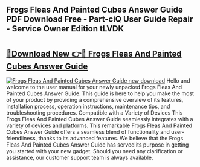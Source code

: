 ## Frogs Fleas And Painted Cubes Answer Guide PDF Download Free - Part-ciQ User Guide Repair - Service Owner Edition tLVDK

# <h2><a href="http://bc68620.oget.top/?id=Frogs+Fleas+And+Painted+Cubes+Answer+Guide">🔗Download New 👉🔴 Frogs Fleas And Painted Cubes Answer Guide</a></h2>

[![Frogs Fleas And Painted Cubes Answer Guide new download](https://i.imgur.com/5g1atiW.png)](http://bc68620.oget.top/?id=Frogs+Fleas+And+Painted+Cubes+Answer+Guide)
Hello and welcome to the user manual for your newly unpacked Frogs Fleas And Painted Cubes Answer Guide. This guide is here to help you make the most of your product by providing a comprehensive overview of its features, installation process, operation instructions, maintenance tips, and troubleshooting procedures. Compatible with a Variety of Devices This Frogs Fleas And Painted Cubes Answer Guide seamlessly integrates with a variety of devices and platforms. This remarkable Frogs Fleas And Painted Cubes Answer Guide offers a seamless blend of functionality and user-friendliness, thanks to its advanced features. We believe that the Frogs Fleas And Painted Cubes Answer Guide has served its purpose in getting you started with your new gadget. Should you need any clarification or assistance, our customer support team is always available.
